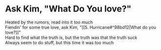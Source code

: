 # Ask Kim, "What Do You love?"

Heated by the rumors, read into it too much  
Fiendin' for some true love, ask Kim, "[[5. Hurricane#^98bd12|What do you love?]]"  
Hard to find what the truth is, but the truth was that the truth suck  
Always seem to do stuff, but this time it was too much
